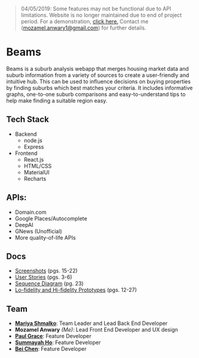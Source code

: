 >04/05/2019: Some features may not be functional due to API limitations. Website is no longer maintained due to end of project period. For a demonstration, [click here.](https://youtu.be/vWZBiD6iriM) Contact me (mozamel.anwary1@gmail.com) for further details.

# Beams

Beams is a suburb analysis webapp that merges housing market data and suburb information from a variety of sources to create a user-friendly and intuitive hub. This can be used to influence decisions on buying properties by finding suburbs which best matches your criteria. It includes informative graphs, one-to-one suburb comparisons and easy-to-understand tips to help make finding a suitable region easy.

## Tech Stack

* Backend
  * node.js
  * Express 
* Frontend 
  * React.js 
  * HTML/CSS
  * MaterialUI
  * Recharts

## APIs:

* Domain.com 
* Google Places/Autocomplete 
* DeepAI
* GNews (Unofficial)
* More quality-of-life APIs

## Docs

* [Screenshots](https://github.com/atude/beams/blob/master/beams/Deliverables/Deliverable5/Deliverable5.pdf) (pgs. 15-22)
* [User Stories](https://github.com/atude/beams/blob/master/beams/Deliverables/Deliverable5/Deliverable5.pdf) (pgs. 3-6)
* [Sequence Diagram](https://github.com/atude/beams/blob/master/beams/Deliverables/Deliverable5/Deliverable5.pdf) (pg. 23)
* [Lo-fidelity and Hi-fidelity Prototypes](https://github.com/atude/beams/blob/master/beams/Deliverables/Deliverable1/Deliverable1.pdf) (pgs. 12-27)

## Team

* **[Mariya Shmalko](https://github.com/et-cetra)**: Team Leader and Lead Back End Developer
* **Mozamel Anwary** *(Me)*: Lead Front End Developer and UX design
* **[Paul Grace](https://github.com/PaulGrace1200)**: Feature Developer
* **[Summayah Ho](https://github.com/z5210234)**: Feature Developer 
* **[Bei Chen](https://github.com/bei98)**: Feature Developer
